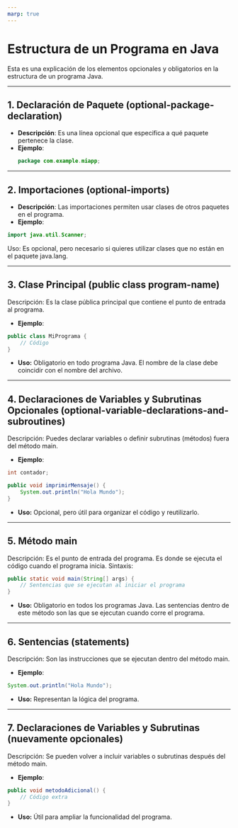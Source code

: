 ```yaml
---
marp: true
---
```


# Estructura de un Programa en Java

Esta es una explicación de los elementos opcionales y obligatorios en la estructura de un programa Java.

---

## 1. **Declaración de Paquete (optional-package-declaration)**

- **Descripción**: Es una línea opcional que especifica a qué paquete pertenece la clase.
- **Ejemplo**:
  ```java
  package com.example.miapp;

---

## 2. **Importaciones (optional-imports)**
- **Descripción**: Las importaciones permiten usar clases de otros paquetes en el programa.
- **Ejemplo**:
```java
import java.util.Scanner;
```
Uso: Es opcional, pero necesario si quieres utilizar clases que no están en el paquete java.lang.

---

## 3. **Clase Principal (public class program-name)**
Descripción: Es la clase pública principal que contiene el punto de entrada al programa.
- **Ejemplo**:
```java
public class MiPrograma {
    // Código
}
```
- **Uso:** Obligatorio en todo programa Java. El nombre de la clase debe coincidir con el nombre del archivo.

---


## 4. **Declaraciones de Variables y Subrutinas Opcionales (optional-variable-declarations-and-subroutines)**
Descripción: Puedes declarar variables o definir subrutinas (métodos) fuera del método main.
- **Ejemplo**:
```java
int contador;

public void imprimirMensaje() {
    System.out.println("Hola Mundo");
}
```
- **Uso:** Opcional, pero útil para organizar el código y reutilizarlo.

---

## 5. **Método main**
Descripción: Es el punto de entrada del programa. Es donde se ejecuta el código cuando el programa inicia.
Sintaxis:
```java
public static void main(String[] args) {
    // Sentencias que se ejecutan al iniciar el programa
}
```
- **Uso:** Obligatorio en todos los programas Java. Las sentencias dentro de este método son las que se ejecutan cuando corre el programa.

---

## 6. **Sentencias (statements)**
Descripción: Son las instrucciones que se ejecutan dentro del método main.
- **Ejemplo**:
```java
System.out.println("Hola Mundo");
```
- **Uso:** Representan la lógica del programa.

---

## 7. **Declaraciones de Variables y Subrutinas (nuevamente opcionales)**
Descripción: Se pueden volver a incluir variables o subrutinas después del método main.
- **Ejemplo**:
```java
public void metodoAdicional() {
    // Código extra
}
```
- **Uso:** Útil para ampliar la funcionalidad del programa.